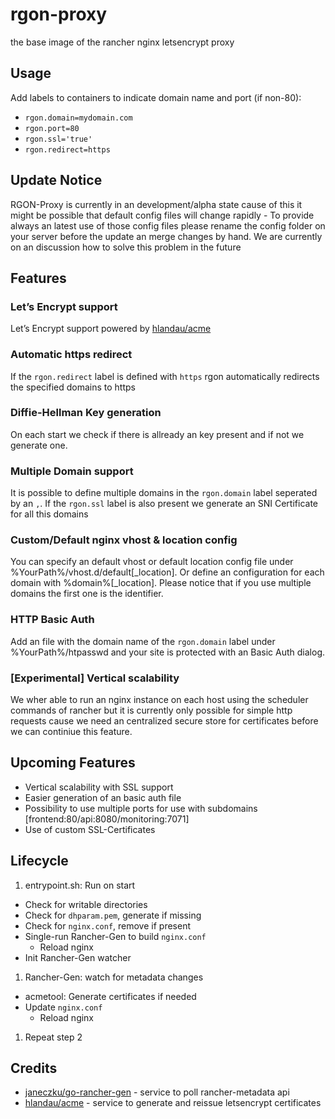 # rgon-proxy
the base image of the rancher nginx letsencrypt proxy

## Usage

Add labels to containers to indicate domain name and port (if non-80):

- `rgon.domain=mydomain.com`
- `rgon.port=80`
- `rgon.ssl='true'`
- `rgon.redirect=https`

## Update Notice
RGON-Proxy is currently in an development/alpha state cause of this it might be possible that default config files will change rapidly - To provide always an latest use of those config files please rename the config folder on your server before the update an merge changes by hand. We are currently on an discussion how to solve this problem in the future

## Features

### Let’s Encrypt support
Let’s Encrypt support powered by [hlandau/acme](https://github.com/hlandau/acme)

### Automatic https redirect
If the `rgon.redirect` label is defined with `https` rgon automatically redirects the specified domains to https

### Diffie-Hellman Key generation
On each start we check if there is allready an key present and if not we generate one.

### Multiple Domain support
It is possible to define multiple domains in the `rgon.domain` label seperated by an `,`. 
If the `rgon.ssl` label is also present we generate an SNI Certificate for all this domains

### Custom/Default nginx vhost & location config
You can specify an default vhost or default location config file under %YourPath%/vhost.d/default[_location].
Or define an configuration for each domain with %domain%[_location]. Please notice that if you use multiple domains the first one is the identifier.

### HTTP Basic Auth
Add an file with the domain name of the `rgon.domain` label under %YourPath%/htpasswd and your site is protected with an Basic Auth dialog.

### [Experimental] Vertical scalability
We wher able to run an nginx instance on each host using the scheduler commands of rancher but it is currently only possible for simple http requests
cause we need an centralized secure store for certificates before we can continiue this feature.


## Upcoming Features

- Vertical scalability with SSL support
- Easier generation of an basic auth file
- Possibility to use multiple ports for use with subdomains [frontend:80/api:8080/monitoring:7071]
- Use of custom SSL-Certificates


## Lifecycle

1. entrypoint.sh: Run on start
  - Check for writable directories
  - Check for `dhparam.pem`, generate if missing
  - Check for `nginx.conf`, remove if present
  - Single-run Rancher-Gen to build `nginx.conf`
    - Reload nginx
  - Init Rancher-Gen watcher
1. Rancher-Gen: watch for metadata changes
  - acmetool: Generate certificates if needed
  - Update `nginx.conf`
    - Reload nginx
1. Repeat step 2

## Credits

- [janeczku/go-rancher-gen](https://github.com/janeczku/go-rancher-gen) - service to poll rancher-metadata api
- [hlandau/acme](https://github.com/hlandau/acme) - service to generate and reissue letsencrypt certificates
